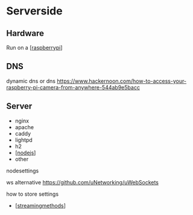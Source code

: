 # Serverside

## Hardware

Run on a [[raspberrypi]]

## DNS

dynamic dns or dns
https://www.hackernoon.com/how-to-access-your-raspberry-pi-camera-from-anywhere-544ab9e5bacc

## Server
- nginx
- apache
- caddy
- lightpd
- h2
- [[nodejs]]
- other

nodesettings

ws alternative 
https://github.com/uNetworking/uWebSockets

how to store settings


- [[streamingmethods]]

[//begin]: # "Autogenerated link references for markdown compatibility"
[raspberrypi]: raspberrypi "Raspberry Pi"
[nodejs]: nodejs "Nodejs"
[streamingmethods]: ..\Webcam-Streaming\streamingmethods "Streaming Methods"
[//end]: # "Autogenerated link references"